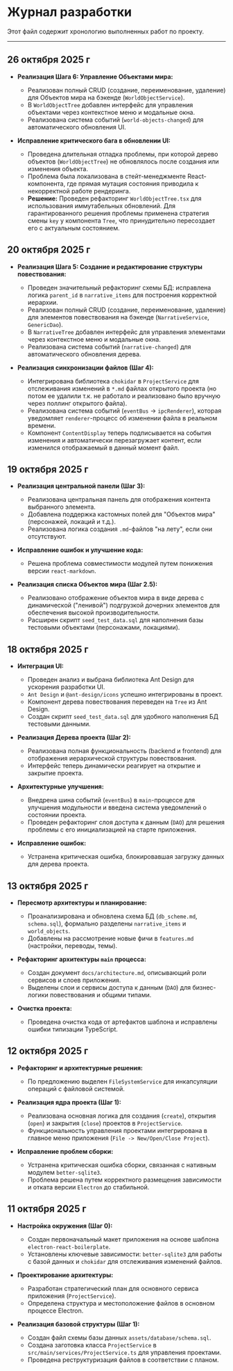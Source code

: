 # Журнал разработки

Этот файл содержит хронологию выполненных работ по проекту.

---

## 26 октября 2025 г

* **Реализация Шага 6: Управление Объектами мира:**
  * Реализован полный CRUD (создание, переименование, удаление) для Объектов мира на бэкенде (`WorldObjectService`).
  * В `WorldObjectTree` добавлен интерфейс для управления объектами через контекстное меню и модальные окна.
  * Реализована система событий (`world-objects-changed`) для автоматического обновления UI.

* **Исправление критического бага в обновлении UI:**
  * Проведена длительная отладка проблемы, при которой дерево объектов (`WorldObjectTree`) не обновлялось после создания или изменения объекта.
  * Проблема была локализована в стейт-менеджменте React-компонента, где прямая мутация состояния приводила к некорректной работе рендеринга.
  * **Решение:** Проведен рефакторинг `WorldObjectTree.tsx` для использования иммутабельных обновлений. Для гарантированного решения проблемы применена стратегия смены `key` у компонента `Tree`, что принудительно пересоздает его с актуальным состоянием.

## 20 октября 2025 г

* **Реализация Шага 5: Создание и редактирование структуры повествования:**
  * Проведен значительный рефакторинг схемы БД: исправлена логика `parent_id` в `narrative_items` для построения корректной иерархии.
  * Реализован полный CRUD (создание, переименование, удаление) для элементов повествования на бэкенде (`NarrativeService`, `GenericDao`).
  * В `NarrativeTree` добавлен интерфейс для управления элементами через контекстное меню и модальные окна.
  * Реализована система событий (`narrative-changed`) для автоматического обновления дерева.

* **Реализация синхронизации файлов (Шаг 4):**
  * Интегрирована библиотека `chokidar` в `ProjectService` для отслеживания изменений в `*.md` файлах открытого проекта (но потом ее удалили т.к. не работало и реализовано было вручную через поллинг открытого файла).
  * Реализована система событий (`eventBus` -> `ipcRenderer`), которая уведомляет `renderer`-процесс об изменении файла в реальном времени.
  * Компонент `ContentDisplay` теперь подписывается на события изменения и автоматически перезагружает контент, если изменился отображаемый в данный момент файл.

## 19 октября 2025 г

* **Реализация центральной панели (Шаг 3):**
  * Реализована центральная панель для отображения контента выбранного элемента.
  * Добавлена поддержка кастомных полей для "Объектов мира" (персонажей, локаций и т.д.).
  * Реализована логика создания `.md`-файлов "на лету", если они отсутствуют.

* **Исправление ошибок и улучшение кода:**
  * Решена проблема совместимости модулей путем понижения версии `react-markdown`.

* **Реализация списка Объектов мира (Шаг 2.5):**
  * Реализовано отображение объектов мира в виде дерева с динамической ("ленивой") подгрузкой дочерних элементов для обеспечения высокой производительности.
  * Расширен скрипт `seed_test_data.sql` для наполнения базы тестовыми объектами (персонажами, локациями).

## 18 октября 2025 г

* **Интеграция UI:**
  * Проведен анализ и выбрана библиотека Ant Design для ускорения разработки UI.
  * `Ant Design` и `@ant-design/icons` успешно интегрированы в проект.
  * Компонент дерева повествования переведен на `Tree` из Ant Design.
  * Создан скрипт `seed_test_data.sql` для удобного наполнения БД тестовыми данными.

* **Реализация Дерева проекта (Шаг 2):**
  * Реализована полная функциональность (backend и frontend) для отображения иерархической структуры повествования.
  * Интерфейс теперь динамически реагирует на открытие и закрытие проекта.

* **Архитектурные улучшения:**
  * Внедрена шина событий (`eventBus`) в `main`-процессе для улучшения модульности и введена система уведомлений о состоянии проекта.
  * Проведен рефакторинг слоя доступа к данным (`DAO`) для решения проблемы с его инициализацией на старте приложения.

* **Исправление ошибок:**
  * Устранена критическая ошибка, блокировавшая загрузку данных для дерева проекта.

## 13 октября 2025 г

* **Пересмотр архитектуры и планирование:**
  * Проанализирована и обновлена схема БД (`db_scheme.md`, `schema.sql`), формально разделены `narrative_items` и `world_objects`.
  * Добавлены на рассмотрение новые фичи в `features.md` (настройки, переводы, темы).

* **Рефакторинг архитектуры `main` процесса:**
  * Создан документ `docs/architecture.md`, описывающий роли сервисов и слоев приложения.
  * Выделены слои и сервисы доступа к данным (`DAO`) для бизнес-логики повествования и общими типами.

* **Очистка проекта:**
  * Проведена очистка кода от артефактов шаблона и исправлены ошибки типизации TypeScript.

## 12 октября 2025 г

* **Рефакторинг и архитектурные решения:**
  * По предложению выделен `FileSystemService` для инкапсуляции операций с файловой системой.

* **Реализация ядра проекта (Шаг 1):**
  * Реализована основная логика для создания (`create`), открытия (`open`) и закрытия (`close`) проектов в `ProjectService`.
  * Функциональность управления проектами интегрирована в главное меню приложения (`File -> New/Open/Close Project`).

* **Исправление проблем сборки:**
  * Устранена критическая ошибка сборки, связанная с нативным модулем `better-sqlite3`.
  * Проблема решена путем корректного размещения зависимости и отката версии `Electron` до стабильной.

## 11 октября 2025 г

* **Настройка окружения (Шаг 0):**
  * Создан первоначальный макет приложения на основе шаблона `electron-react-boilerplate`.
  * Установлены ключевые зависимости: `better-sqlite3` для работы с базой данных и `chokidar` для отслеживания изменений файлов.

* **Проектирование архитектуры:**
  * Разработан стратегический план для основного сервиса приложения (`ProjectService`).
  * Определена структура и местоположение файлов в основном процессе Electron.

* **Реализация базовой структуры (Шаг 1):**
  * Создан файл схемы базы данных `assets/database/schema.sql`.
  * Создана заготовка класса `ProjectService` в `src/main/services/ProjectService.ts` для управления проектами.
  * Проведена реструктуризация файлов в соответствии с планом.
